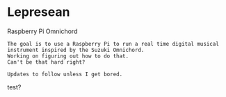 # Lepresean
Raspberry Pi Omnichord

	The goal is to use a Raspberry Pi to run a real time digital musical instrument inspired by the Suzuki Omnichord.
	Working on figuring out how to do that.
	Can't be that hard right?

	Updates to follow unless I get bored.
test?
